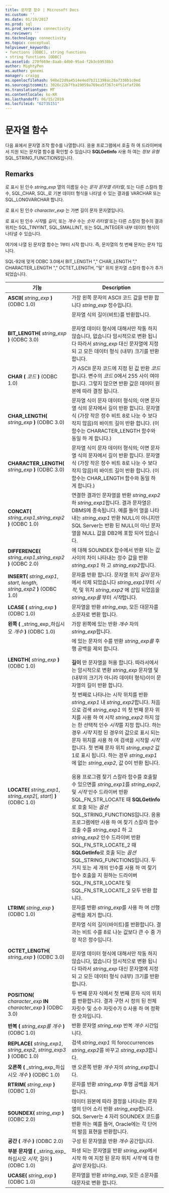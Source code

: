 ```yaml
---
title: 문자열 함수 | Microsoft Docs
ms.custom: ''
ms.date: 01/19/2017
ms.prod: sql
ms.prod_service: connectivity
ms.reviewer: ''
ms.technology: connectivity
ms.topic: conceptual
helpviewer_keywords:
- functions [ODBC], string functions
- string functions [ODBC]
ms.assetid: 270f669e-8aab-4db0-95a4-f2b3c69538b3
author: MightyPen
ms.author: genemi
manager: craigg
ms.openlocfilehash: 948e22d9a4514e4ed7b211398ac28a7338b1c0ed
ms.sourcegitcommit: 3026c22b7fba19059a769ea5f367c4f51efaf286
ms.translationtype: MT
ms.contentlocale: ko-KR
ms.lasthandoff: 06/15/2019
ms.locfileid: "62735151"
---
```

# <a name="string-functions"></a>문자열 함수
다음 표에서 문자열 조작 함수를 나열합니다. 응용 프로그램에서 호출 하 여 드라이버에서 지원 되는 문자열 함수를 확인할 수 있습니다 **SQLGetInfo** 사용 하 여는 *정보 유형* SQL_STRING_FUNCTIONS입니다.  
  
## <a name="remarks"></a>Remarks  
 로 표시 된 인수 *string_exp* 열의 이름일 수는 *문자 문자열 리터럴*, 또는 다른 스칼라 함수, SQL_CHAR, SQL_로 기본 데이터 형식을 나타낼 수 있는 결과를 VARCHAR 또는 SQL_LONGVARCHAR 합니다.  
  
 로 표시 된 인수 *character_exp* 는 가변 길이 문자 문자열입니다.  
  
 로 표시 된 인수 *시작*를 *길이*, 또는 *개수* 수는 *숫자 리터럴* 또는 다른 스칼라 함수의 결과 위치는 SQL_TINYINT, SQL_SMALLINT, 또는 SQL_INTEGER 내부 데이터 형식이 나타낼 수 있습니다.  
  
 여기에 나열 된 문자열 함수는 1부터 시작 합니다. 즉, 문자열의 첫 번째 문자는 문자 1입니다.  
  
 SQL-92에 맞게 ODBC 3.0에서 BIT_LENGTH "," CHAR_LENGTH "," CHARACTER_LENGTH "," OCTET_LENGTH, "및" 위치 문자열 스칼라 함수가 추가 되었습니다.  
  
|기능|Description|  
|--------------|-----------------|  
|**ASCII(** _string_exp_ **)**  (ODBC 1.0)|가장 왼쪽 문자의 ASCII 코드 값을 반환 합니다 *string_exp* 정수입니다.|  
|**BIT_LENGTH(** _string_exp_ **)**  (ODBC 3.0)|문자열 식의 길이(비트)를 반환합니다.<br /><br /> 문자열 데이터 형식에 대해서만 작동 하지 않습니다, 없습니다 암시적으로 변환 됩니다 따라서 *string_exp* 대신 문자열에 지정 되 고 모든 데이터 형식 (내부) 크기를 반환 합니다.|  
|**CHAR (** _코드_ **)** (ODBC 1.0)|가 ASCII 문자 코드에 지정 된 값 반환 *코드*합니다. 변수의 *코드* 0에서 255 사이 여야 합니다. 그렇지 않으면 반환 값은 데이터 원본에 따라 결정 됩니다.|  
|**CHAR_LENGTH(** _string_exp_ **)**  (ODBC 3.0)|문자열 식이 문자 데이터 형식의; 이면 문자열 식의 문자에서 길이 반환 합니다. 문자열 식 (가장 작은 정수 비트 8로 나눈 수 보다 작지 않음)의 바이트 길이 반환 합니다. (이 함수는 CHARACTER_LENGTH 함수와 동일 하 게 합니다.)|  
|**CHARACTER_LENGTH(** _string_exp_ **)**  (ODBC 3.0)|문자열 식이 문자 데이터 형식의; 이면 문자열 식의 문자에서 길이 반환 합니다. 문자열 식 (가장 작은 정수 비트 8로 나눈 수 보다 작지 않음)의 바이트 길이 반환 합니다. (이 함수는 CHAR_LENGTH 함수와 동일 하 게 합니다.)|  
|**CONCAT(** _string_exp1_,_string_exp2_ **)**  (ODBC 1.0)|연결한 결과인 문자열을 반환 *string_exp2* 하 *string_exp1*합니다. 결과 문자열은 DBMS에 종속됩니다. 예를 들어 열을 나타내는 *string_exp1* 반환 NULL이 아니지만 SQL Server는 반환 된 NULL이 아닌 문자열을 NULL 값을 DB2에 포함 되어 있습니다.|  
|**DIFFERENCE(** _string_exp1_,_string_exp2_ **)**  (ODBC 2.0)|에 대해 SOUNDEX 함수에서 반환 되는 값 사이의 차이 나타내는 정수 값을 반환 *string_exp1* 하 고 *string_exp2*합니다.|  
|**INSERT(** _string_exp1_, *start*, *length*, _string_exp2_ **)**  (ODBC 1.0)|문자를 반환 합니다. 문자열 위치 *길이* 문자에서 삭제 되었습니다 *string_exp1*부터 *시작*, 및 위치 *string_exp2* 에 삽입 되었음을 *string_exp를* 부터 *시작*합니다.|  
|**LCASE (** _string_exp_ **)** (ODBC 1.0)|문자열을 반환 *string_exp*, 모든 대문자를 소문자로 변환 합니다.|  
|**왼쪽 (** _string_exp_하십시오 _개수_ **)** (ODBC 1.0)|가장 왼쪽에 있는 반환 *개수* 자의 *string_exp*합니다.|  
|**LENGTH(** _string_exp_ **)** (ODBC 1.0)|에 있는 문자의 수를 반환 *string_exp를* 후행 공백을 제외 합니다.<br /><br /> **길이** 만 문자열을 허용 합니다. 따라서에서는 암시적으로 변환 *string_exp* 문자열 및 (내부의 크기가 아니라 데이터 형식)이이 문자열의 길이 반환 합니다.|  
|**LOCATE(** _string_exp1_, *string_exp2*[, *start*] **)** (ODBC 1.0)|첫 번째로 나타나는 시작 위치를 반환 *string_exp1* 내 *string_exp2*합니다. 처음으로 검색 *string_exp1* 의 첫 번째 문자 위치를 사용 하 여 시작 *string_exp2* 하지 않는 한 선택적 인수 *시작*를 지정 합니다. 하는 경우 *시작* 지정 된 경우의 값으로 표시 되는 문자 위치를 사용 하 여 검색을 시작할 *시작*합니다. 첫 번째 문자 위치 *string_exp2* 값 1로 표시 됩니다. 하는 경우 *string_exp1* 에 없는 *string_exp2*, 값 0이 반환 됩니다.<br /><br /> 응용 프로그램 찾기 스칼라 함수를 호출할 수 있으면를 *string_exp1*를 *string_exp2*, 및 *시작* 인수 드라이버 반환 SQL_FN_STR_LOCATE 때  **SQLGetInfo** 로 호출 되는 *옵션* SQL_STRING_FUNCTIONS입니다. 응용 프로그램에만 사용 하 여 찾기 스칼라 함수 호출 수를 *string_exp1* 하 고 *string_exp2* 인수 드라이버 반환 SQL_FN_STR_LOCATE_2 때 **SQLGetInfo**로 호출 되는 *옵션* SQL_STRING_FUNCTIONS입니다. 두 가지 또는 세 개의 인수를 사용 하 여 찾기 함수 호출을 지 원하는 드라이버 SQL_FN_STR_LOCATE 및 SQL_FN_STR_LOCATE_2 모두 반환 합니다.|  
|**LTRIM(** _string_exp_ **)** (ODBC 1.0)|문자를 반환 *string_exp*를 사용 하 여 선행 공백을 제거 합니다.|  
|**OCTET_LENGTH(** _string_exp_ **)** (ODBC 3.0)|문자열 식의 길이(바이트)를 반환합니다. 결과는 비트 수를 8로 나눈 값보다 큰 수 중 가장 작은 정수입니다.<br /><br /> 문자열 데이터 형식에 대해서만 작동 하지 않습니다, 없습니다 암시적으로 변환 됩니다 따라서 *string_exp* 대신 문자열에 지정 되 고 모든 데이터 형식 (내부) 크기를 반환 합니다.|  
|**POSITION(** _character_exp_ **IN** _character_exp_ **)** (ODBC 3.0)|두 번째 문자 식에서 첫 번째 문자 식의 위치를 반환합니다. 결과 구현 시 정의 된 전체 자릿수 및 소수 자릿수가 0 사용 하 여 정확한 숫자입니다.|  
|**반복 (** _string_exp를_ _개수_ **)** (ODBC 1.0)|반환 문자열 *string_exp* 반복 *개수* 시간입니다.|  
|**REPLACE(** _string_exp1_, *string_exp2*, _string_exp3_ **)** (ODBC 1.0)|검색 *string_exp1* 의 foroccurrences *string_exp2*를 바꾸고 *string_exp3*합니다.|  
|**오른쪽 (** _string_exp_하십시오 _개수_ **)** (ODBC 1.0)|맨 오른쪽 반환 *개수* 자의 *string_exp*합니다.|  
|**RTRIM(** _string_exp_ **)** (ODBC 1.0)|문자를 반환 *string_exp* 후행 공백을 제거 합니다.|  
|**SOUNDEX(** _string_exp_ **)** (ODBC 2.0)|데이터 원본에 따라 결정을 나타내는 문자열의 단어 소리 반환 *string_exp*합니다. SQL Server는 4 자리 SOUNDEX 코드를 반환 하는 예를 들어, Oracle에는 각 단어의 발음 표현을 반환합니다.|  
|**공간 (** _개수_ **)** (ODBC 2.0)|구성 된 문자열을 반환 *개수* 공간입니다.|  
|**부분 문자열 (** _string_exp_하십시오 *시작*, 길이 **)** (ODBC 1.0)|파생 되는 문자열을 반환 *string_exp*에서 시작 하 여 지정 된 문자 위치 *시작* 에 대 한 *길이* 문자입니다.|  
|**UCASE(** _string_exp_ **)** (ODBC 1.0)|문자열을 반환 *string_exp*, 모든 소문자를 대문자로 변환 합니다.|
